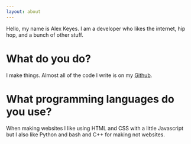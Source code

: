 ```yaml
---
layout: about
---
```


Hello, my name is Alex Keyes. I am a developer who likes the internet, hip hop, and a bunch of other stuff.

# What do you do?
I make things. Almost all of the code I write is on my [Github](https://github.com/alex-keyes).

# What programming languages do you use?
When making websites I like using HTML and CSS with a little Javascript but I also like Python and bash and C++ for making not websites.
